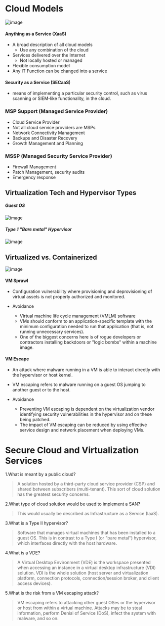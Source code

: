 
# Cloud Models
![image](https://user-images.githubusercontent.com/63236771/124344003-8761d580-dbed-11eb-9205-f0bb7c84c347.png)

#### Anything as a Service (XaaS)
 - A broad description of all cloud models
   - Use any combination of the cloud
 - Services delivered over the Internet
   - Not locally hosted or managed
 - Flexible consumption model
 - Any IT Function can be changed into a service

#### Security as a Service (SECaaS)
 - means of implementing a particular security control, such as virus scanning or SIEM-like functionality, in the cloud.

### MSP Support (Managed Service Provider)
 - Cloud Service Provider
 - Not all cloud service providers are MSPs
 - Network Connectivity Management
 - Backups and Disaster Recovery
 - Growth Management and Planning

### MSSP (Managed Security Service Provider)
 - Firewall Management
 - Patch Management, security audits
 - Emergency response

## Virtualization Tech and Hypervisor Types

##### Guest OS
![image](https://user-images.githubusercontent.com/63236771/124345546-348d1b80-dbf7-11eb-96c4-0be8158fc231.png)

##### Type 1 "Bare metal" Hypervisor
![image](https://user-images.githubusercontent.com/63236771/124345571-4a024580-dbf7-11eb-81fa-48f678964ee2.png)


## Virtualized vs. Containerized

![image](https://user-images.githubusercontent.com/63236771/124344673-571c3600-dbf1-11eb-9e9f-4ad38629cee1.png)

#### VM Sprawl 
 - Configuration vulnerability where provisioning and deprovisioning of virtual assets is not properly authorized and monitored.

 - Avoidance
   - Virtual machine life cycle management (VMLM) software
   - VMs should conform to an application-specific template with the minimum configuration needed to run that application (that is, not running unnecessary services). 
   - One of the biggest concerns here is of rogue developers or contractors installing backdoors or "logic bombs" within a machine image. 

#### VM Escape
 - An attack where malware running in a VM is able to interact directly with the hypervisor or host kernel.
 - VM escaping refers to malware running on a guest OS jumping to another guest or to the host. 

 - Avoidance
   - Preventing VM escaping is dependent on the virtualization vendor identifying security vulnerabilities in the hypervisor and on these being patched. 
   - The impact of VM escaping can be reduced by using effective service design and network placement when deploying VMs.

# Secure Cloud and Virtualization Services

1.What is meant by a public cloud?

 > A solution hosted by a third-party cloud service provider (CSP) and shared between subscribers (multi-tenant). This sort of cloud solution has the greatest security concerns.

2.What type of cloud solution would be used to implement a SAN?

 > This would usually be described as Infrastructure as a Service (IaaS).

3.What is a Type II hypervisor?

 > Software that manages virtual machines that has been installed to a guest OS. This is in contrast to a Type I (or "bare metal") hypervisor, which interfaces directly with the host hardware.

4.What is a VDE?

 > A Virtual Desktop Environment (VDE) is the workspace presented when accessing an instance in a virtual desktop infrastructure (VDI) solution. VDI is the whole solution (host server and virtualization platform, connection protocols, connection/session broker, and client access devices).

5.What is the risk from a VM escaping attack?

 > VM escaping refers to attacking other guest OSes or the hypervisor or host from within a virtual machine. Attacks may be to steal information, perform Denial of Service (DoS), infect the system with malware, and so on.
